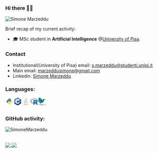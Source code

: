 ### Hi there 👋🏻

<p align="left"> <img src="https://komarev.com/ghpvc/?username=SimoneMarzeddu&label=Profile%20views&color=0e75b6&style=flat" alt="Simone Marzeddu" /> </p>

Brief recap of my current activity:
- 🎓 MSc student in <b>Artificial Intelligence</b> @<a href='https://didattica.di.unipi.it/en/master-programme-in-computer-science/curricula-2/curriculum-%c2%93artificial-intelligence%c2%94-2/' target="_blank">University of Pisa</a>.

### Contact
- Institutional(University of Pisa) email: <a href= "mailto:s.marzeddu@studenti.unipi.it" target="_blank">s.marzeddu@studenti.unipi.it</a>
- Main email: <a href= "mailto:marzeddusimone@gmail.com" target="_blank">marzeddusimone@gmail.com</a>
- Linkedin: <a href='https://www.linkedin.com/in/simone-marzeddu-6b5042285' target="_blank">Simone Marzeddu</a>

<!-- STATISTICS --
#### Interests
- Computational Social Science
- Data Mining
- Deep Learning and Neural Models
- Signal processing and analysis
-->
### Languages: 
<div>
<img width="26px" align="left" src="https://raw.githubusercontent.com/github/explore/80688e429a7d4ef2fca1e82350fe8e3517d3494d/topics/python/python.png">
<img align="left" alt="" width="26px" src="https://raw.githubusercontent.com/github/explore/80688e429a7d4ef2fca1e82350fe8e3517d3494d/topics/cpp/cpp.png">
<img align="left" alt="" width="26px" src="https://raw.githubusercontent.com/github/explore/80688e429a7d4ef2fca1e82350fe8e3517d3494d/topics/c#/c#.png">
<img align="left" alt="" width="26px" src="https://raw.githubusercontent.com/github/explore/80688e429a7d4ef2fca1e82350fe8e3517d3494d/topics/java/java.png">
<img align="left" alt="" width="26px" src="https://raw.githubusercontent.com/github/explore/80688e429a7d4ef2fca1e82350fe8e3517d3494d/topics/r/r.png">
<img align="left" alt="" width="26px" src="https://raw.githubusercontent.com/github/explore/80688e429a7d4ef2fca1e82350fe8e3517d3494d/topics/latex/latex.png">

<img align="left" alt="" width="26px" src="">
<img align="left" alt="" width="26px" src="">
</div>

<br/><br/>
### GitHub activity:
<!-- TROPHY -->
<p align="left"> <img src="https://github-profile-trophy.vercel.app/?username=SimoneMarzeddu&theme=gruvbox&no-bg=true" alt="SimoneMarzeddu" /> </p>

<br/>

<!-- STATISTICS -->
<a href="https://github.com/SimoneMarzeddu">
  <img align="center" src="https://github-readme-stats.vercel.app/api?username=SimoneMarzeddu&layout=compact&theme=calm&show_icons=true" />
</a>

<!-- LANGUAGES -->
<a href="https://github.com/SimoneMarzeddu">
  <img align="center" src="https://github-readme-stats.vercel.app/api/top-langs/?username=SimoneMarzeddu&layout=compact&theme=calm&hide=jupyter%20,CMake,shell,TeX,Makefile" />
</a>


<br/><br/>


<!--
**SimoneMarzeddu/SimoneMarzeddu** is a ✨ _special_ ✨ repository because its `README.md` (this file) appears on your GitHub profile.

Here are some ideas to get you started:

- 🔭 I’m currently working on ...
- 🌱 I’m currently learning ...
- 👯 I’m looking to collaborate on ...
- 🤔 I’m looking for help with ...
- 💬 Ask me about ...
- 📫 How to reach me: ...
- 😄 Pronouns: ...
- ⚡ Fun fact: ...
-->
